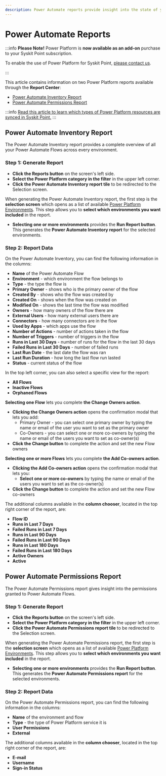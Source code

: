 ```yaml
---
description: Power Automate reports provide insight into the state of your Power Platform flows.
---
```


# Power Automate Reports

:::info
**Please Note!** Power Platform is **now available as an add-on** purchase to your Syskit Point subscription. 

To enable the use of Power Platform for Syskit Point, [please contact us](https://www.syskit.com/contact-us-power-platform/).

:::

This article contains information on two Power Platform reports available through the **Report Center**:

* [Power Automate Inventory Report](#power-automate-inventory-report)
* [Power Automate Permissions Report](#power-automate-permissions-report)

:::info
[Read this article to learn which types of Power Platform resources are synced in Syskit Point.](../enable-power-platform.md#power-platform-sync-limits)
:::

## Power Automate Inventory Report

The Power Automate Inventory report provides a complete overview of all your Power Automate Flows across every environment.

### Step 1: Generate Report

* **Click the Reports button** on the screen's left side.
* **Select the Power Platform category in the filter** in the upper left corner.
* **Click the Power Automate Inventory report tile** to be redirected to the Selection screen.

When generating the Power Automate Inventory report, the first step is the **selection screen** which opens as a list of available [Power Platform Environments](power-platform-environments-reports.md). This step allows you to **select which environments you want included** in the report.

* **Selecting one or more environments** provides the **Run Report button**. This generates the **Power Automate Inventory report** for the selected environments. 

### Step 2: Report Data

On the Power Automate Inventory, you can find the following information in the columns:

* **Name** of the Power Automate Flow
* **Environment** - which environment the flow belongs to
* **Type** - the type the flow is
* **Primary Owner** - shows who is the primary owner of the flow 
* **Created By** - shows who the flow was created by
* **Created On** - shows when the flow was created on
* **Modified On** - shows the last time the flow was modified
* **Owners** - how many owners of the flow there are
* **External Users** - how many external users there are
* **Connectors** - how many connectors are in the flow
* **Used by Apps** - which apps use the flow
* **Number of Actions** - number of actions taken in the flow
* **Number of Triggers** - number of triggers in the flow
* **Runs in Last 30 Days** - number of runs for the flow in the last 30 days
* **Failed Runs in Last 30 Days** - number of failed runs
* **Last Run Date** - the last date the flow was ran
* **Last Run Duration** - how long the last flow run lasted
* **Status** - current status of the flow

In the top left corner, you can also select a specific view for the report:
* **All Flows**
* **Inactive Flows**
* **Orphaned Flows**

**Selecting one Flow** lets you complete **the Change Owners action**. 
* **Clicking the Change Owners action** opens the confirmation modal that lets you add:
  * Primary Owner - you can select one primary owner by typing the name or email of the user you want to set as the primary owner
  * Co-Owners - you can select one or more co-owners by typing the name or email of the users you want to set as co-owner(s)
* **Click the Change button** to complete the action and set the new Flow owners

**Selecting one or more Flows** lets you complete **the Add Co-owners action**. 
* **Clicking the Add Co-owners action** opens the confirmation modal that lets you:
  * **Select one or more co-owners** by typing the name or email of the users you want to set as the co-owner(s)
* **Click the Change button** to complete the action and set the new Flow co-owners

The additional columns available in the **column chooser**, located in the top right corner of the report, are:

* **Flow ID**
* **Runs in Last 7 Days**
* **Failed Runs in Last 7 Days**
* **Runs in Last 90 Days**
* **Failed Runs in Last 90 Days**
* **Runs in Last 180 Days**
* **Failed Runs in Last 180 Days**
* **Active Owners**
* **Active**


## Power Automate Permissions Report

The Power Automate Permissions report gives insight into the permissions granted to Power Automate Flows.

### Step 1: Generate Report

* **Click the Reports button** on the screen's left side.
* **Select the Power Platform category in the filter** in the upper left corner.
* **Click the Power Automate Permissions report tile** to be redirected to the Selection screen.

When generating the Power Automate Permissions report, the first step is the **selection screen** which opens as a list of available [Power Platform Environments](power-platform-environments-reports.md). This step allows you to **select which environments you want included** in the report.

* **Selecting one or more environments** provides the **Run Report button**. This generates the **Power Automate Permissions report** for the selected environments. 

### Step 2: Report Data

On the Power Automate Permissions report, you can find the following information in the columns:

* **Name** of the environment and flow
* **Type** - the type of Power Platform service it is
* **User Permissions**
* **External** 

The additional columns available in the **column chooser**, located in the top right corner of the report, are:

* **E-mail**
* **Username**
* **Sign-in Status**
